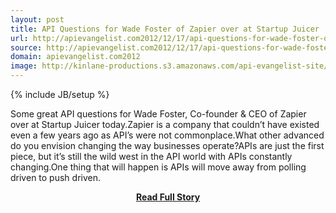 ```yaml
---
layout: post
title: API Questions for Wade Foster of Zapier over at Startup Juicer
url: http://apievangelist.com2012/12/17/api-questions-for-wade-foster-of-zapier-over-at-startup-juicer/
source: http://apievangelist.com2012/12/17/api-questions-for-wade-foster-of-zapier-over-at-startup-juicer/
domain: apievangelist.com2012
image: http://kinlane-productions.s3.amazonaws.com/api-evangelist-site/blog/zapier-logo.png
---
```

{% include JB/setup %}<p>Some great API questions for Wade Foster, Co-founder &amp; CEO of Zapier over at Startup Juicer today.Zapier is a company that couldn’t have existed even a few years ago as API’s were not commonplace.What other advanced do you envision changing the way businesses operate?APIs are just the first piece, but it’s still the wild west in the API world with APIs constantly changing.One thing that will happen is APIs will move away from polling driven to push driven.</p>
<center><p><a href="http://apievangelist.com2012/12/17/api-questions-for-wade-foster-of-zapier-over-at-startup-juicer/" style='padding:25px; font-sze:18px; font-weight: bold;'>Read Full Story</a></p></center>
